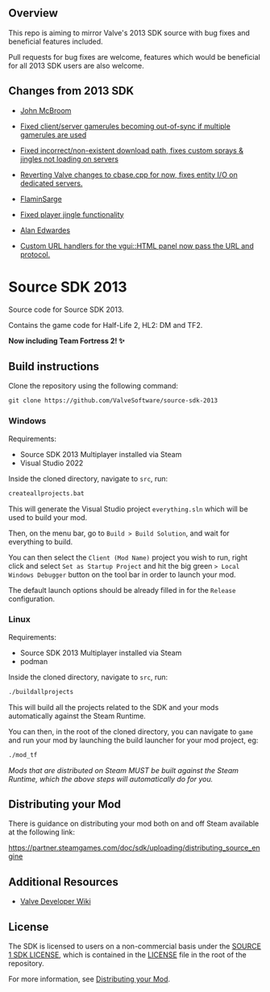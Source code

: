 ## Overview

This repo is aiming to mirror Valve's 2013 SDK source with bug fixes and beneficial features included. 

Pull requests for bug fixes are welcome, features which would be beneficial for all 2013 SDK users are also welcome.

## Changes from 2013 SDK

- [John McBroom](https://github.com/jimbomcb)
 - [Fixed client/server gamerules becoming out-of-sync if multiple gamerules are used](https://github.com/jimbomcb/source-sdk-2013/commit/befa1786ce7ed755f331c8897ff9962d082879f9)
 - [Fixed incorrect/non-existent download path, fixes custom sprays & jingles not loading on servers](https://github.com/jimbomcb/source-sdk-2013/commit/64f7ede00ec56583f35a933796423c69b82c50b8)
 - [Reverting Valve changes to cbase.cpp for now, fixes entity I/O on dedicated servers.](https://github.com/jimbomcb/source-sdk-2013/commit/b1d1b3138a566f1f081e272d945bcf4f8ea0ddcb)


- [FlaminSarge](https://github.com/FlaminSarge)
 - [Fixed player jingle functionality](https://github.com/jimbomcb/source-sdk-2013/pull/1)


- [Alan Edwardes](https://github.com/alanedwardes)
 - [Custom URL handlers for the vgui::HTML panel now pass the URL and protocol.](https://github.com/jimbomcb/source-sdk-2013/pull/2)

# Source SDK 2013

Source code for Source SDK 2013.

Contains the game code for Half-Life 2, HL2: DM and TF2.

**Now including Team Fortress 2! ✨**

## Build instructions

Clone the repository using the following command:

`git clone https://github.com/ValveSoftware/source-sdk-2013`

### Windows

Requirements:
 - Source SDK 2013 Multiplayer installed via Steam
 - Visual Studio 2022

Inside the cloned directory, navigate to `src`, run:
```bat
createallprojects.bat
```
This will generate the Visual Studio project `everything.sln` which will be used to build your mod.

Then, on the menu bar, go to `Build > Build Solution`, and wait for everything to build.

You can then select the `Client (Mod Name)` project you wish to run, right click and select `Set as Startup Project` and hit the big green `> Local Windows Debugger` button on the tool bar in order to launch your mod.

The default launch options should be already filled in for the `Release` configuration.

### Linux

Requirements:
 - Source SDK 2013 Multiplayer installed via Steam
 - podman

Inside the cloned directory, navigate to `src`, run:
```bash
./buildallprojects
```

This will build all the projects related to the SDK and your mods automatically against the Steam Runtime.

You can then, in the root of the cloned directory, you can navigate to `game` and run your mod by launching the build launcher for your mod project, eg:
```bash
./mod_tf
```

*Mods that are distributed on Steam MUST be built against the Steam Runtime, which the above steps will automatically do for you.*

## Distributing your Mod

There is guidance on distributing your mod both on and off Steam available at the following link:

https://partner.steamgames.com/doc/sdk/uploading/distributing_source_engine

## Additional Resources

- [Valve Developer Wiki](https://developer.valvesoftware.com/wiki/Source_SDK_2013)

## License

The SDK is licensed to users on a non-commercial basis under the [SOURCE 1 SDK LICENSE](LICENSE), which is contained in the [LICENSE](LICENSE) file in the root of the repository.

For more information, see [Distributing your Mod](#markdown-header-distributing-your-mod).
